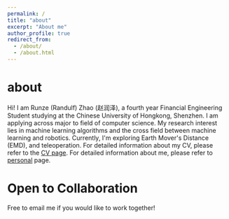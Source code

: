 ```yaml
---
permalink: /
title: "about"
excerpt: "About me"
author_profile: true
redirect_from: 
  - /about/
  - /about.html
---
```


about
======

Hi! I am Runze (Randulf) Zhao (赵润泽), a fourth year Financial Engineering Student studying at the Chinese University of Hongkong, Shenzhen. I am applying across major to field of computer science. My research interest lies in machine learning algorithms and the cross field between machine learning and robotics. Currently, I'm exploring Earth Mover's Distance (EMD), and teleoperation. For detailed information about my CV, please refer to the [CV page](https://pages.github.com/). For detailed information about me, please refer to [personal](https://pages.github.com/) page.

Open to Collaboration
======

Free to email me if you would like to work together!

